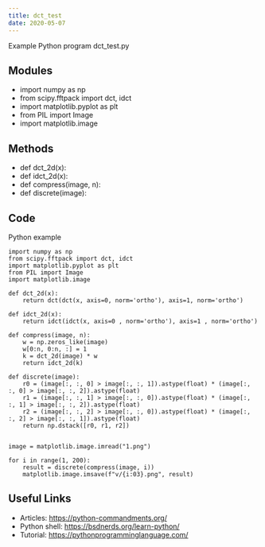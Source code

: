```yaml
---
title: dct_test
date: 2020-05-07
---
```

Example Python program dct_test.py

## Modules

* import numpy as np
* from scipy.fftpack import dct, idct
* import matplotlib.pyplot as plt
* from PIL import Image
* import matplotlib.image

## Methods

* def dct_2d(x):
* def idct_2d(x):
* def compress(image, n):
* def discrete(image):

## Code

Python example

    import numpy as np
    from scipy.fftpack import dct, idct
    import matplotlib.pyplot as plt
    from PIL import Image
    import matplotlib.image
    
    def dct_2d(x):
        return dct(dct(x, axis=0, norm='ortho'), axis=1, norm='ortho')
    
    def idct_2d(x):
        return idct(idct(x, axis=0 , norm='ortho'), axis=1 , norm='ortho')
    
    def compress(image, n):
        w = np.zeros_like(image)
        w[0:n, 0:n, :] = 1
        k = dct_2d(image) * w
        return idct_2d(k)
    
    def discrete(image):
        r0 = (image[:, :, 0] > image[:, :, 1]).astype(float) * (image[:, :, 0] > image[:, :, 2]).astype(float)
        r1 = (image[:, :, 1] > image[:, :, 0]).astype(float) * (image[:, :, 1] > image[:, :, 2]).astype(float)
        r2 = (image[:, :, 2] > image[:, :, 0]).astype(float) * (image[:, :, 2] > image[:, :, 1]).astype(float)
        return np.dstack([r0, r1, r2])
    
      
    image = matplotlib.image.imread("1.png")
    
    for i in range(1, 200):
        result = discrete(compress(image, i))
        matplotlib.image.imsave(f"v/{i:03}.png", result)

## Useful Links

- Articles: https://python-commandments.org/
- Python shell: https://bsdnerds.org/learn-python/
- Tutorial: https://pythonprogramminglanguage.com/
